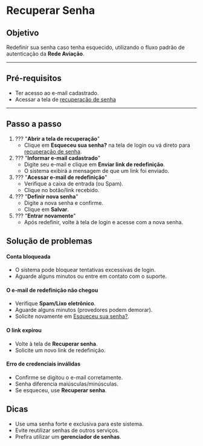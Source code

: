 # <i data-lucide="refresh-cw" class="icon-lg"></i> Recuperar Senha

## <i data-lucide="target" class="icon-lg"></i> Objetivo

Redefinir sua senha caso tenha esquecido, utilizando o fluxo padrão de autenticação da **Rede Aviação**.

---

## <i data-lucide="square-check" class="icon-lg"></i> Pré-requisitos

- Ter acesso ao e-mail cadastrado.
- Acessar a tela de [recuperação de senha](https://www.redeaviacao.com.br/forgot-password)

---

## <i data-lucide="notebook-pen" class="icon-lg"></i> Passo a passo

1.  ??? "**Abrir a tela de recuperação**"
    - Clique em **Esqueceu sua senha?** na tela de login ou vá direto para [recuperação de senha](https://www.redeaviacao.com.br/forgot-password).
2.  ??? "**Informar e-mail cadastrado**"
      - Digite seu e-mail e clique em **Enviar link de redefinição**.
      - O sistema exibirá a mensagem de que um link foi enviado.
3.  ??? "**Acessar e-mail de redefinição**"
      - Verifique a caixa de entrada (ou Spam).
      - Clique no botão/link recebido.
4.  ??? "**Definir nova senha**"
      - Digite a nova senha e confirme.
      - Clique em **Salvar**.
5.  ??? "**Entrar novamente**"
      - Após redefinir, volte à tela de login e acesse com a nova senha.

## <i data-lucide="wrench" class="icon-lg"></i> Solução de problemas

#### Conta bloqueada

- O sistema pode bloquear tentativas excessivas de login.
- Aguarde alguns minutos ou entre em contato com o suporte.

#### O e-mail de redefinição não chegou 
- Verifique **Spam/Lixo eletrônico**.  
- Aguarde alguns minutos (provedores podem demorar).  
- Solicite novamente em [Esqueceu sua senha?](https://www.redeaviacao.com.br/forgot-password).

#### O link expirou 
- Volte à tela de **Recuperar senha**.  
- Solicite um novo link de redefinição.

#### Erro de credenciais inválidas

- Confirme se digitou o e-mail corretamente.
- Senha diferencia maiúsculas/minúsculas.
- Se esqueceu, use **Recuperar senha**.

## <i data-lucide="lightbulb" class="icon-dica"></i> Dicas

- Use uma senha forte e exclusiva para este sistema.
- Evite reutilizar senhas de outros serviços.
- Prefira utilizar um **gerenciador de senhas**.
